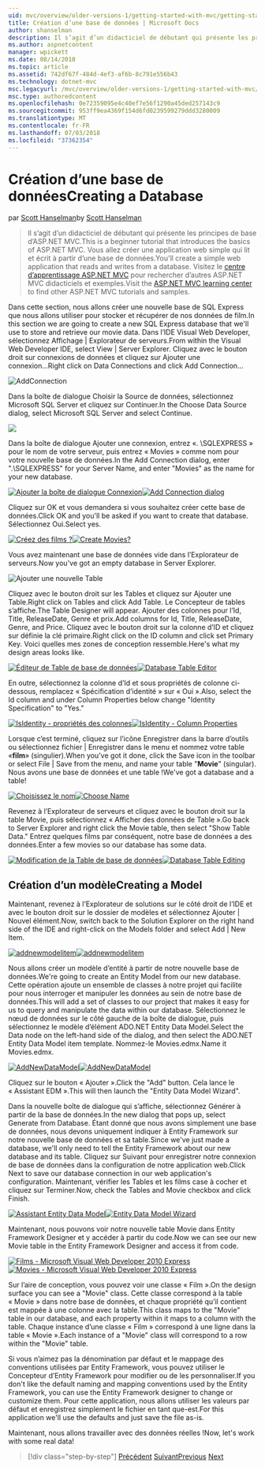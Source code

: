```yaml
---
uid: mvc/overview/older-versions-1/getting-started-with-mvc/getting-started-with-mvc-part4
title: Création d’une base de données | Microsoft Docs
author: shanselman
description: Il s’agit d’un didacticiel de débutant qui présente les principes de base d’ASP.NET MVC. Créer une application web simple qui lit et écrit à partir d’une base de données.
ms.author: aspnetcontent
manager: wpickett
ms.date: 08/14/2010
ms.topic: article
ms.assetid: 742df67f-484d-4ef3-af6b-8c791e556b43
ms.technology: dotnet-mvc
msc.legacyurl: /mvc/overview/older-versions-1/getting-started-with-mvc/getting-started-with-mvc-part4
msc.type: authoredcontent
ms.openlocfilehash: 0e72359095e4c40ef7e56f1290a45ded257143c9
ms.sourcegitcommit: 953ff9ea4369f154d6fd0239599279ddd3280009
ms.translationtype: MT
ms.contentlocale: fr-FR
ms.lasthandoff: 07/03/2018
ms.locfileid: "37362354"
---
```

<a name="creating-a-database"></a><span data-ttu-id="58f4d-104">Création d’une base de données</span><span class="sxs-lookup"><span data-stu-id="58f4d-104">Creating a Database</span></span>
====================
<span data-ttu-id="58f4d-105">par [Scott Hanselman](https://github.com/shanselman)</span><span class="sxs-lookup"><span data-stu-id="58f4d-105">by [Scott Hanselman](https://github.com/shanselman)</span></span>

> <span data-ttu-id="58f4d-106">Il s’agit d’un didacticiel de débutant qui présente les principes de base d’ASP.NET MVC.</span><span class="sxs-lookup"><span data-stu-id="58f4d-106">This is a beginner tutorial that introduces the basics of ASP.NET MVC.</span></span> <span data-ttu-id="58f4d-107">Vous allez créer une application web simple qui lit et écrit à partir d’une base de données.</span><span class="sxs-lookup"><span data-stu-id="58f4d-107">You'll create a simple web application that reads and writes from a database.</span></span> <span data-ttu-id="58f4d-108">Visitez le [centre d’apprentissage ASP.NET MVC](../../../index.md) pour rechercher d’autres ASP.NET MVC didacticiels et exemples.</span><span class="sxs-lookup"><span data-stu-id="58f4d-108">Visit the [ASP.NET MVC learning center](../../../index.md) to find other ASP.NET MVC tutorials and samples.</span></span>


<span data-ttu-id="58f4d-109">Dans cette section, nous allons créer une nouvelle base de SQL Express que nous allons utiliser pour stocker et récupérer de nos données de film.</span><span class="sxs-lookup"><span data-stu-id="58f4d-109">In this section we are going to create a new SQL Express database that we'll use to store and retrieve our movie data.</span></span> <span data-ttu-id="58f4d-110">Dans l’IDE Visual Web Developer, sélectionnez Affichage | Explorateur de serveurs.</span><span class="sxs-lookup"><span data-stu-id="58f4d-110">From within the Visual Web Developer IDE, select View | Server Explorer.</span></span> <span data-ttu-id="58f4d-111">Cliquez avec le bouton droit sur connexions de données et cliquez sur Ajouter une connexion...</span><span class="sxs-lookup"><span data-stu-id="58f4d-111">Right click on Data Connections and click Add Connection...</span></span>

![AddConnection](getting-started-with-mvc-part4/_static/image1.png)

<span data-ttu-id="58f4d-113">Dans la boîte de dialogue Choisir la Source de données, sélectionnez Microsoft SQL Server et cliquez sur Continuer.</span><span class="sxs-lookup"><span data-stu-id="58f4d-113">In the Choose Data Source dialog, select Microsoft SQL Server and select Continue.</span></span>

![](getting-started-with-mvc-part4/_static/image2.png)

<span data-ttu-id="58f4d-114">Dans la boîte de dialogue Ajouter une connexion, entrez «. \SQLEXPRESS » pour le nom de votre serveur, puis entrez « Movies » comme nom pour votre nouvelle base de données.</span><span class="sxs-lookup"><span data-stu-id="58f4d-114">In the Add Connection dialog, enter ".\SQLEXPRESS" for your Server Name, and enter "Movies" as the name for your new database.</span></span>

<span data-ttu-id="58f4d-115">[![Ajouter la boîte de dialogue Connexion](getting-started-with-mvc-part4/_static/image4.png)](getting-started-with-mvc-part4/_static/image3.png)</span><span class="sxs-lookup"><span data-stu-id="58f4d-115">[![Add Connection dialog](getting-started-with-mvc-part4/_static/image4.png)](getting-started-with-mvc-part4/_static/image3.png)</span></span>

<span data-ttu-id="58f4d-116">Cliquez sur OK et vous demandera si vous souhaitez créer cette base de données.</span><span class="sxs-lookup"><span data-stu-id="58f4d-116">Click OK and you'll be asked if you want to create that database.</span></span> <span data-ttu-id="58f4d-117">Sélectionnez Oui.</span><span class="sxs-lookup"><span data-stu-id="58f4d-117">Select yes.</span></span>

<span data-ttu-id="58f4d-118">[![Créez des films ?](getting-started-with-mvc-part4/_static/image6.png)](getting-started-with-mvc-part4/_static/image5.png)</span><span class="sxs-lookup"><span data-stu-id="58f4d-118">[![Create Movies?](getting-started-with-mvc-part4/_static/image6.png)](getting-started-with-mvc-part4/_static/image5.png)</span></span>

<span data-ttu-id="58f4d-119">Vous avez maintenant une base de données vide dans l’Explorateur de serveurs.</span><span class="sxs-lookup"><span data-stu-id="58f4d-119">Now you've got an empty database in Server Explorer.</span></span>

![Ajouter une nouvelle Table](getting-started-with-mvc-part4/_static/image7.png)

<span data-ttu-id="58f4d-121">Cliquez avec le bouton droit sur les Tables et cliquez sur Ajouter une Table.</span><span class="sxs-lookup"><span data-stu-id="58f4d-121">Right click on Tables and click Add Table.</span></span> <span data-ttu-id="58f4d-122">Le Concepteur de tables s’affiche.</span><span class="sxs-lookup"><span data-stu-id="58f4d-122">The Table Designer will appear.</span></span> <span data-ttu-id="58f4d-123">Ajouter des colonnes pour l’Id, Title, ReleaseDate, Genre et prix.</span><span class="sxs-lookup"><span data-stu-id="58f4d-123">Add columns for Id, Title, ReleaseDate, Genre, and Price.</span></span> <span data-ttu-id="58f4d-124">Cliquez avec le bouton droit sur la colonne d’ID et cliquez sur définie la clé primaire.</span><span class="sxs-lookup"><span data-stu-id="58f4d-124">Right click on the ID column and click set Primary Key.</span></span> <span data-ttu-id="58f4d-125">Voici quelles mes zones de conception ressemble.</span><span class="sxs-lookup"><span data-stu-id="58f4d-125">Here's what my design areas looks like.</span></span>

<span data-ttu-id="58f4d-126">[![Éditeur de Table de base de données](getting-started-with-mvc-part4/_static/image9.png)](getting-started-with-mvc-part4/_static/image8.png)</span><span class="sxs-lookup"><span data-stu-id="58f4d-126">[![Database Table Editor](getting-started-with-mvc-part4/_static/image9.png)](getting-started-with-mvc-part4/_static/image8.png)</span></span>

<span data-ttu-id="58f4d-127">En outre, sélectionnez la colonne d’Id et sous propriétés de colonne ci-dessous, remplacez « Spécification d’identité » sur « Oui ».</span><span class="sxs-lookup"><span data-stu-id="58f4d-127">Also, select the Id column and under Column Properties below change "Identity Specification" to "Yes."</span></span>

<span data-ttu-id="58f4d-128">[![IsIdentity - propriétés des colonnes](getting-started-with-mvc-part4/_static/image11.png)](getting-started-with-mvc-part4/_static/image10.png)</span><span class="sxs-lookup"><span data-stu-id="58f4d-128">[![IsIdentity - Column Properties](getting-started-with-mvc-part4/_static/image11.png)](getting-started-with-mvc-part4/_static/image10.png)</span></span>

<span data-ttu-id="58f4d-129">Lorsque c’est terminé, cliquez sur l’icône Enregistrer dans la barre d’outils ou sélectionnez fichier | Enregistrer dans le menu et nommez votre table «**film**» (singulier).</span><span class="sxs-lookup"><span data-stu-id="58f4d-129">When you've got it done, click the Save icon in the toolbar or select File | Save from the menu, and name your table "**Movie**" (singular).</span></span> <span data-ttu-id="58f4d-130">Nous avons une base de données et une table !</span><span class="sxs-lookup"><span data-stu-id="58f4d-130">We've got a database and a table!</span></span>

<span data-ttu-id="58f4d-131">[![Choisissez le nom](getting-started-with-mvc-part4/_static/image13.png)](getting-started-with-mvc-part4/_static/image12.png)</span><span class="sxs-lookup"><span data-stu-id="58f4d-131">[![Choose Name](getting-started-with-mvc-part4/_static/image13.png)](getting-started-with-mvc-part4/_static/image12.png)</span></span>

<span data-ttu-id="58f4d-132">Revenez à l’Explorateur de serveurs et cliquez avec le bouton droit sur la table Movie, puis sélectionnez « Afficher des données de Table ».</span><span class="sxs-lookup"><span data-stu-id="58f4d-132">Go back to Server Explorer and right click the Movie table, then select "Show Table Data."</span></span> <span data-ttu-id="58f4d-133">Entrez quelques films par conséquent, notre base de données a des données.</span><span class="sxs-lookup"><span data-stu-id="58f4d-133">Enter a few movies so our database has some data.</span></span>

<span data-ttu-id="58f4d-134">[![Modification de la Table de base de données](getting-started-with-mvc-part4/_static/image15.png)](getting-started-with-mvc-part4/_static/image14.png)</span><span class="sxs-lookup"><span data-stu-id="58f4d-134">[![Database Table Editing](getting-started-with-mvc-part4/_static/image15.png)](getting-started-with-mvc-part4/_static/image14.png)</span></span>

## <a name="creating-a-model"></a><span data-ttu-id="58f4d-135">Création d’un modèle</span><span class="sxs-lookup"><span data-stu-id="58f4d-135">Creating a Model</span></span>

<span data-ttu-id="58f4d-136">Maintenant, revenez à l’Explorateur de solutions sur le côté droit de l’IDE et avec le bouton droit sur le dossier de modèles et sélectionnez Ajouter | Nouvel élément.</span><span class="sxs-lookup"><span data-stu-id="58f4d-136">Now, switch back to the Solution Explorer on the right hand side of the IDE and right-click on the Models folder and select Add | New Item.</span></span>

<span data-ttu-id="58f4d-137">[![addnewmodelitem](getting-started-with-mvc-part4/_static/image17.png)](getting-started-with-mvc-part4/_static/image16.png)</span><span class="sxs-lookup"><span data-stu-id="58f4d-137">[![addnewmodelitem](getting-started-with-mvc-part4/_static/image17.png)](getting-started-with-mvc-part4/_static/image16.png)</span></span>

<span data-ttu-id="58f4d-138">Nous allons créer un modèle d’entité à partir de notre nouvelle base de données.</span><span class="sxs-lookup"><span data-stu-id="58f4d-138">We're going to create an Entity Model from our new database.</span></span> <span data-ttu-id="58f4d-139">Cette opération ajoute un ensemble de classes à notre projet qui facilite pour nous interroger et manipuler les données au sein de notre base de données.</span><span class="sxs-lookup"><span data-stu-id="58f4d-139">This will add a set of classes to our project that makes it easy for us to query and manipulate the data within our database.</span></span> <span data-ttu-id="58f4d-140">Sélectionnez le nœud de données sur le côté gauche de la boîte de dialogue, puis sélectionnez le modèle d’élément ADO.NET Entity Data Model.</span><span class="sxs-lookup"><span data-stu-id="58f4d-140">Select the Data node on the left-hand side of the dialog, and then select the ADO.NET Entity Data Model item template.</span></span> <span data-ttu-id="58f4d-141">Nommez-le Movies.edmx.</span><span class="sxs-lookup"><span data-stu-id="58f4d-141">Name it Movies.edmx.</span></span>

<span data-ttu-id="58f4d-142">[![AddNewDataModel](getting-started-with-mvc-part4/_static/image19.png)](getting-started-with-mvc-part4/_static/image18.png)</span><span class="sxs-lookup"><span data-stu-id="58f4d-142">[![AddNewDataModel](getting-started-with-mvc-part4/_static/image19.png)](getting-started-with-mvc-part4/_static/image18.png)</span></span>

<span data-ttu-id="58f4d-143">Cliquez sur le bouton « Ajouter ».</span><span class="sxs-lookup"><span data-stu-id="58f4d-143">Click the "Add" button.</span></span> <span data-ttu-id="58f4d-144">Cela lance le « Assistant EDM ».</span><span class="sxs-lookup"><span data-stu-id="58f4d-144">This will then launch the "Entity Data Model Wizard".</span></span>

<span data-ttu-id="58f4d-145">Dans la nouvelle boîte de dialogue qui s’affiche, sélectionnez Générer à partir de la base de données.</span><span class="sxs-lookup"><span data-stu-id="58f4d-145">In the new dialog that pops up, select Generate from Database.</span></span> <span data-ttu-id="58f4d-146">Étant donné que nous avons simplement une base de données, nous devons uniquement indiquer à Entity Framework sur notre nouvelle base de données et sa table.</span><span class="sxs-lookup"><span data-stu-id="58f4d-146">Since we've just made a database, we'll only need to tell the Entity Framework about our new database and its table.</span></span> <span data-ttu-id="58f4d-147">Cliquez sur Suivant pour enregistrer notre connexion de base de données dans la configuration de notre application web.</span><span class="sxs-lookup"><span data-stu-id="58f4d-147">Click Next to save our database connection in our web application's configuration.</span></span> <span data-ttu-id="58f4d-148">Maintenant, vérifier les Tables et les films case à cocher et cliquez sur Terminer.</span><span class="sxs-lookup"><span data-stu-id="58f4d-148">Now, check the Tables and Movie checkbox and click Finish.</span></span>

<span data-ttu-id="58f4d-149">[![Assistant Entity Data Model](getting-started-with-mvc-part4/_static/image21.png)](getting-started-with-mvc-part4/_static/image20.png)</span><span class="sxs-lookup"><span data-stu-id="58f4d-149">[![Entity Data Model Wizard](getting-started-with-mvc-part4/_static/image21.png)](getting-started-with-mvc-part4/_static/image20.png)</span></span>

<span data-ttu-id="58f4d-150">Maintenant, nous pouvons voir notre nouvelle table Movie dans Entity Framework Designer et y accéder à partir du code.</span><span class="sxs-lookup"><span data-stu-id="58f4d-150">Now we can see our new Movie table in the Entity Framework Designer and access it from code.</span></span>

<span data-ttu-id="58f4d-151">[![Films - Microsoft Visual Web Developer 2010 Express](getting-started-with-mvc-part4/_static/image23.png)](getting-started-with-mvc-part4/_static/image22.png)</span><span class="sxs-lookup"><span data-stu-id="58f4d-151">[![Movies - Microsoft Visual Web Developer 2010 Express](getting-started-with-mvc-part4/_static/image23.png)](getting-started-with-mvc-part4/_static/image22.png)</span></span>

<span data-ttu-id="58f4d-152">Sur l’aire de conception, vous pouvez voir une classe « Film ».</span><span class="sxs-lookup"><span data-stu-id="58f4d-152">On the design surface you can see a "Movie" class.</span></span> <span data-ttu-id="58f4d-153">Cette classe correspond à la table « Movie » dans notre base de données, et chaque propriété qu’il contient est mappée à une colonne avec la table.</span><span class="sxs-lookup"><span data-stu-id="58f4d-153">This class maps to the "Movie" table in our database, and each property within it maps to a column with the table.</span></span> <span data-ttu-id="58f4d-154">Chaque instance d’une classe « Film » correspond à une ligne dans la table « Movie ».</span><span class="sxs-lookup"><span data-stu-id="58f4d-154">Each instance of a "Movie" class will correspond to a row within the "Movie" table.</span></span>

<span data-ttu-id="58f4d-155">Si vous n’aimez pas la dénomination par défaut et le mappage des conventions utilisées par Entity Framework, vous pouvez utiliser le Concepteur d’Entity Framework pour modifier ou de les personnaliser.</span><span class="sxs-lookup"><span data-stu-id="58f4d-155">If you don't like the default naming and mapping conventions used by the Entity Framework, you can use the Entity Framework designer to change or customize them.</span></span> <span data-ttu-id="58f4d-156">Pour cette application, nous allons utiliser les valeurs par défaut et enregistrez simplement le fichier en tant que-est.</span><span class="sxs-lookup"><span data-stu-id="58f4d-156">For this application we'll use the defaults and just save the file as-is.</span></span>

<span data-ttu-id="58f4d-157">Maintenant, nous allons travailler avec des données réelles !</span><span class="sxs-lookup"><span data-stu-id="58f4d-157">Now, let's work with some real data!</span></span>

> [!div class="step-by-step"]
> <span data-ttu-id="58f4d-158">[Précédent](getting-started-with-mvc-part3.md)
> [Suivant](getting-started-with-mvc-part5.md)</span><span class="sxs-lookup"><span data-stu-id="58f4d-158">[Previous](getting-started-with-mvc-part3.md)
[Next](getting-started-with-mvc-part5.md)</span></span>
